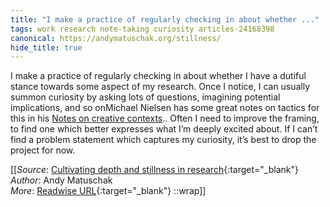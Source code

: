 ```yaml
---
title: "I make a practice of regularly checking in about whether ..."
tags: work research note-taking curiosity articles-24168398
canonical: https://andymatuschak.org/stillness/
hide_title: true
---
```


I make a practice of regularly checking in about whether I have a dutiful stance towards some aspect of my research. Once I notice, I can usually summon curiosity by asking lots of questions, imagining potential implications, and so onMichael Nielsen has some great notes on tactics for this in his [Notes on creative contexts](https://michaelnotebook.com/creative_context/index.html).. Often I need to improve the framing, to find one which better expresses what I’m deeply excited about. If I can’t find a problem statement which captures my curiosity, it’s best to drop the project for now.


[[_Source_: [Cultivating depth and stillness in research](https://andymatuschak.org/stillness/){:target="_blank"}<br>
_Author_: Andy Matuschak<br>
_More_: [Readwise URL](https://readwise.io/open/472524891){:target="_blank"}
::wrap]]